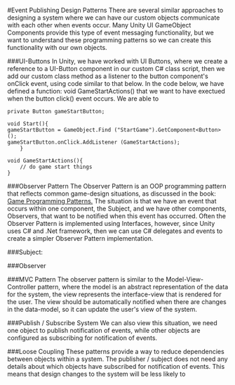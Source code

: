 #Event Publishing Design Patterns
There are several similar approaches to designing a system where we can have our custom objects communicate with each other when events occur. Many Unity UI GameObject Components provide this type of event messaging functionality, but we want to understand these programming patterns so we can create this functionality with our own objects.

###UI-Buttons
In Unity, we have worked with UI Buttons, where we create a reference to a UI-Button component in our custom C# class script, then we add our custom class method as a listener to the button component's onClick event, using code similar to that below.
In the code below, we have defined a function: void GameStartActions() that we want to have exectued when the button click() event occurs.  We are able to 

```
private Button gameStartButton;

void Start(){
gameStartButton = GameObject.Find ("StartGame").GetComponent<Button> ();
gameStartButton.onClick.AddListener (GameStartActions);
	}

void GameStartActions(){
	// do game start things
}
```

###Observer Pattern
The Observer Pattern is an OOP programming pattern that reflects common game-design situations, as discussed in the book: [Game Programming Patterns.](http://gameprogrammingpatterns.com/observer.html)  The situation is that we have an event that occurs within one component, the Subject, and we have other components, Observers, that want to be notified when this event has occurred.  Often the Observer Pattern is implemented using Interfaces, however, since Unity uses C# and .Net framework, then we can use C# delegates and events to create a simpler Observer Pattern implementation.

###Subject:


###Observer

###MVC Pattern
The observer pattern is similar to the Model-View-Controller pattern, where the model is an abstract representation of the data for the system, the view  represents the interface-view that is rendered for the user.  The view should be automatically notified when there are changes in the data-model, so it can update the user's view of the system.  

###Publish / Subscribe System
We can also view this situation, we need one object to publish notification of events, while other objects are configured as subscribing for notification of events.  

###Loose Coupling
These patterns provide a way to reduce dependencies between objects within a system.  The publisher / subject does not need any details about which objects have subscribed for notification of events.  This means that design changes to the system will be less likely to 



